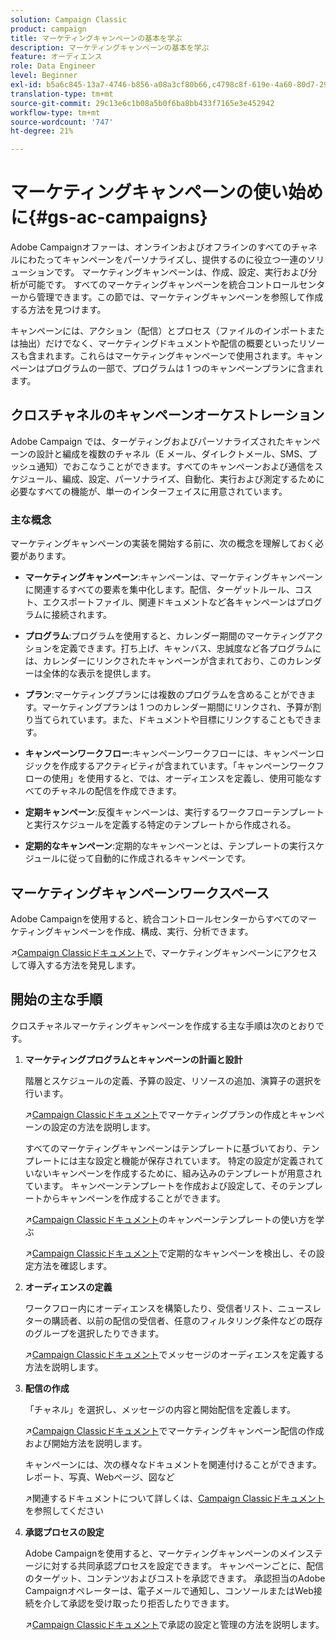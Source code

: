 ```yaml
---
solution: Campaign Classic
product: campaign
title: マーケティングキャンペーンの基本を学ぶ
description: マーケティングキャンペーンの基本を学ぶ
feature: オーディエンス
role: Data Engineer
level: Beginner
exl-id: b5a6c845-13a7-4746-b856-a08a3cf80b66,c4798c8f-619e-4a60-80d7-29b9e4c61168
translation-type: tm+mt
source-git-commit: 29c13e6c1b08a5b0f6ba8bb433f7165e3e452942
workflow-type: tm+mt
source-wordcount: '747'
ht-degree: 21%

---
```


# マーケティングキャンペーンの使い始めに{#gs-ac-campaigns}

Adobe Campaignオファーは、オンラインおよびオフラインのすべてのチャネルにわたってキャンペーンをパーソナライズし、提供するのに役立つ一連のソリューションです。 マーケティングキャンペーンは、作成、設定、実行および分析が可能です。 すべてのマーケティングキャンペーンを統合コントロールセンターから管理できます。この節では、マーケティングキャンペーンを参照して作成する方法を見つけます。

キャンペーンには、アクション（配信）とプロセス（ファイルのインポートまたは抽出）だけでなく、マーケティングドキュメントや配信の概要といったリソースも含まれます。これらはマーケティングキャンペーンで使用されます。キャンペーンはプログラムの一部で、プログラムは 1 つのキャンペーンプランに含まれます。

## クロスチャネルのキャンペーンオーケストレーション

Adobe Campaign では、ターゲティングおよびパーソナライズされたキャンペーンの設計と編成を複数のチャネル（E メール、ダイレクトメール、SMS、プッシュ通知）でおこなうことができます。すべてのキャンペーンおよび通信をスケジュール、編成、設定、パーソナライズ、自動化、実行および測定するために必要なすべての機能が、単一のインターフェイスに用意されています。

### 主な概念

マーケティングキャンペーンの実装を開始する前に、次の概念を理解しておく必要があります。

* **マーケティングキャンペーン**:キャンペーンは、マーケティングキャンペーンに関連するすべての要素を集中化します。配信、ターゲットルール、コスト、エクスポートファイル、関連ドキュメントなど各キャンペーンはプログラムに接続されます。

* **プログラム**:プログラムを使用すると、カレンダー期間のマーケティングアクションを定義できます。打ち上げ、キャンバス、忠誠度など各プログラムには、カレンダーにリンクされたキャンペーンが含まれており、このカレンダーは全体的な表示を提供します。

* **プラン**:マーケティングプランには複数のプログラムを含めることができます。マーケティングプランは 1 つのカレンダー期間にリンクされ、予算が割り当てられています。また、ドキュメントや目標にリンクすることもできます。

* **キャンペーンワークフロー**:キャンペーンワークフローには、キャンペーンロジックを作成するアクティビティが含まれています。「キャンペーンワークフローの使用」を使用すると、では、オーディエンスを定義し、使用可能なすべてのチャネルの配信を作成できます。

* **定期キャンペーン**:反復キャンペーンは、実行するワークフローテンプレートと実行スケジュールを定義する特定のテンプレートから作成される。

* **定期的なキャンペーン**:定期的なキャンペーンとは、テンプレートの実行スケジュールに従って自動的に作成されるキャンペーンです。

## マーケティングキャンペーンワークスペース

Adobe Campaignを使用すると、統合コントロールセンターからすべてのマーケティングキャンペーンを作成、構成、実行、分析できます。

:arrow_upper_right:[Campaign Classicドキュメント](https://experienceleague.adobe.com/docs/campaign-classic/using/orchestrating-campaigns/about-marketing-campaigns/accessing-marketing-campaigns.html?lang=en#orchestrating-campaigns)で、マーケティングキャンペーンにアクセスして導入する方法を発見します。


## 開始の主な手順

クロスチャネルマーケティングキャンペーンを作成する主な手順は次のとおりです。

1. **マーケティングプログラムとキャンペーンの計画と設計**

   階層とスケジュールの定義、予算の設定、リソースの追加、演算子の選択を行います。

   :arrow_upper_right:[Campaign Classicドキュメント](https://experienceleague.adobe.com/docs/campaign-classic/using/orchestrating-campaigns/orchestrate-campaigns/setting-up-marketing-campaigns.html?lang=en#creating-plan-and-program-hierarchy)でマーケティングプランの作成とキャンペーンの設定の方法を説明します。

   すべてのマーケティングキャンペーンはテンプレートに基づいており、テンプレートには主な設定と機能が保存されています。 特定の設定が定義されていないキャンペーンを作成するために、組み込みのテンプレートが用意されています。 キャンペーンテンプレートを作成および設定して、そのテンプレートからキャンペーンを作成することができます。

   :arrow_upper_right:[Campaign Classicドキュメント](https://experienceleague.adobe.com/docs/campaign-classic/using/orchestrating-campaigns/orchestrate-campaigns/marketing-campaign-templates.html?lang=en#orchestrating-campaigns)のキャンペーンテンプレートの使い方を学ぶ

   :arrow_upper_right:[Campaign Classicドキュメント](https://experienceleague.adobe.com/docs/campaign-classic/using/orchestrating-campaigns/orchestrate-campaigns/setting-up-marketing-campaigns.html?lang=en#recurring-and-periodic-campaigns)で定期的なキャンペーンを検出し、その設定方法を確認します。

1. **オーディエンスの定義**

   ワークフロー内にオーディエンスを構築したり、受信者リスト、ニュースレターの購読者、以前の配信の受信者、任意のフィルタリング条件などの既存のグループを選択したりできます。

   :arrow_upper_right:[Campaign Classicドキュメント](https://experienceleague.adobe.com/docs/campaign-classic/using/orchestrating-campaigns/orchestrate-campaigns/marketing-campaign-target.html?lang=en#orchestrating-campaigns)でメッセージのオーディエンスを定義する方法を説明します。

1. **配信の作成**

   「チャネル」を選択し、メッセージの内容と開始配信を定義します。

   :arrow_upper_right:[Campaign Classicドキュメント](https://experienceleague.adobe.com/docs/campaign-classic/using/orchestrating-campaigns/orchestrate-campaigns/marketing-campaign-deliveries.html?lang=en#creating-deliveries)でマーケティングキャンペーン配信の作成および開始方法を説明します。

   キャンペーンには、次の様々なドキュメントを関連付けることができます。レポート、写真、Webページ、図など

   :arrow_upper_right:関連するドキュメントについて詳しくは、[Campaign Classicドキュメント](https://experienceleague.adobe.com/docs/campaign-classic/using/orchestrating-campaigns/orchestrate-campaigns/marketing-campaign-assets.html?lang=en#adding-documents)を参照してください

1. **承認プロセスの設定**

   Adobe Campaignを使用すると、マーケティングキャンペーンのメインステージに対する共同承認プロセスを設定できます。 キャンペーンごとに、配信のターゲット、コンテンツおよびコストを承認できます。 承認担当のAdobe Campaignオペレーターは、電子メールで通知し、コンソールまたはWeb接続を介して承認を受け取ったり拒否したりできます。

   :arrow_upper_right:[Campaign Classicドキュメント](https://experienceleague.adobe.com/docs/campaign-classic/using/orchestrating-campaigns/orchestrate-campaigns/marketing-campaign-approval.html?lang=en#orchestrating-campaigns)で承認の設定と管理の方法を説明します。


